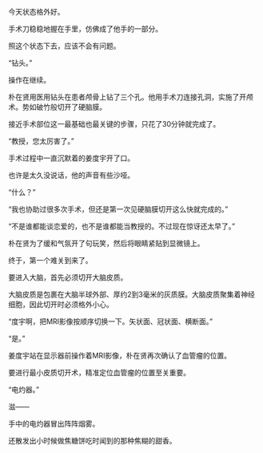 今天状态格外好。

手术刀稳稳地握在手里，仿佛成了他手的一部分。

照这个状态下去，应该不会有问题。

“钻头。”

操作在继续。

朴在贤用医用钻头在患者颅骨上钻了三个孔。他用手术刀连接孔洞，实施了开颅术。势如破竹般切开了硬脑膜。

接近手术部位这一最基础也最关键的步骤，只花了30分钟就完成了。

“教授，您太厉害了。”

手术过程中一直沉默着的姜度宇开了口。

也许是太久没说话，他的声音有些沙哑。

“什么？”

“我也协助过很多次手术，但还是第一次见硬脑膜切开这么快就完成的。”

“不是谁都能谈恋爱的，也不是谁都能当教授的。不过现在惊讶还太早了。”

朴在贤为了缓和气氛开了句玩笑，然后将眼睛紧贴到显微镜上。

终于，第一个难关到来了。

要进入大脑，首先必须切开大脑皮质。

大脑皮质是包裹在大脑半球外部、厚约2到3毫米的灰质膜。大脑皮质聚集着神经细胞，因此切开时必须格外小心。

“度宇啊，把MRI影像按顺序切换一下。矢状面、冠状面、横断面。”

“是。”

姜度宇站在显示器前操作着MRI影像，朴在贤再次确认了血管瘤的位置。

要进行最小皮质切开术，精准定位血管瘤的位置至关重要。

“电灼器。”

滋——

手中的电灼器冒出阵阵烟雾。

还散发出小时候做焦糖饼吃时闻到的那种焦糊的甜香。